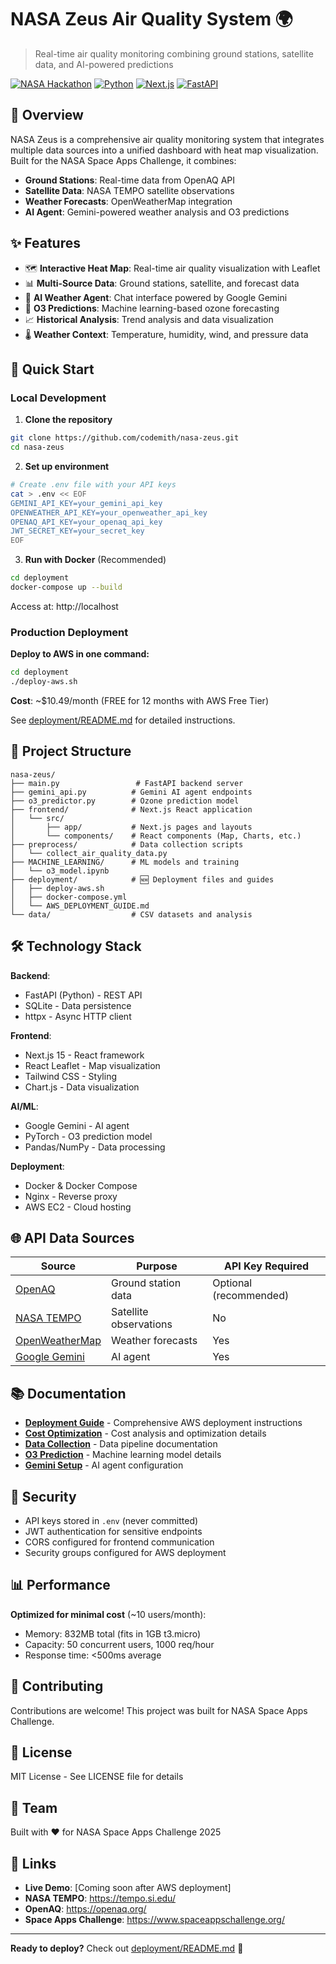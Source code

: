# NASA Zeus Air Quality System 🌍

> Real-time air quality monitoring combining ground stations, satellite data, and AI-powered predictions

[![NASA Hackathon](https://img.shields.io/badge/NASA-Hackathon-blue.svg)](https://www.spaceappschallenge.org/)
[![Python](https://img.shields.io/badge/Python-3.12-blue.svg)](https://www.python.org/)
[![Next.js](https://img.shields.io/badge/Next.js-15-black.svg)](https://nextjs.org/)
[![FastAPI](https://img.shields.io/badge/FastAPI-Latest-green.svg)](https://fastapi.tiangolo.com/)

## 📖 Overview

NASA Zeus is a comprehensive air quality monitoring system that integrates multiple data sources into a unified dashboard with heat map visualization. Built for the NASA Space Apps Challenge, it combines:

- **Ground Stations**: Real-time data from OpenAQ API
- **Satellite Data**: NASA TEMPO satellite observations  
- **Weather Forecasts**: OpenWeatherMap integration
- **AI Agent**: Gemini-powered weather analysis and O3 predictions

## ✨ Features

- 🗺️ **Interactive Heat Map**: Real-time air quality visualization with Leaflet
- 📊 **Multi-Source Data**: Ground stations, satellite, and forecast data
- 🤖 **AI Weather Agent**: Chat interface powered by Google Gemini
- 🔮 **O3 Predictions**: Machine learning-based ozone forecasting
- 📈 **Historical Analysis**: Trend analysis and data visualization
- 🌡️ **Weather Context**: Temperature, humidity, wind, and pressure data

## 🚀 Quick Start

### Local Development

1. **Clone the repository**
```bash
git clone https://github.com/codemith/nasa-zeus.git
cd nasa-zeus
```

2. **Set up environment**
```bash
# Create .env file with your API keys
cat > .env << EOF
GEMINI_API_KEY=your_gemini_api_key
OPENWEATHER_API_KEY=your_openweather_api_key
OPENAQ_API_KEY=your_openaq_api_key
JWT_SECRET_KEY=your_secret_key
EOF
```

3. **Run with Docker** (Recommended)
```bash
cd deployment
docker-compose up --build
```

Access at: http://localhost

### Production Deployment

**Deploy to AWS in one command:**

```bash
cd deployment
./deploy-aws.sh
```

**Cost**: ~$10.49/month (FREE for 12 months with AWS Free Tier)

See [deployment/README.md](./deployment/README.md) for detailed instructions.

## 📁 Project Structure

```
nasa-zeus/
├── main.py                 # FastAPI backend server
├── gemini_api.py          # Gemini AI agent endpoints
├── o3_predictor.py        # Ozone prediction model
├── frontend/              # Next.js React application
│   └── src/
│       ├── app/           # Next.js pages and layouts
│       └── components/    # React components (Map, Charts, etc.)
├── preprocess/            # Data collection scripts
│   └── collect_air_quality_data.py
├── MACHINE_LEARNING/      # ML models and training
│   └── o3_model.ipynb
├── deployment/            # 🆕 Deployment files and guides
│   ├── deploy-aws.sh
│   ├── docker-compose.yml
│   └── AWS_DEPLOYMENT_GUIDE.md
└── data/                  # CSV datasets and analysis
```

## 🛠️ Technology Stack

**Backend**:
- FastAPI (Python) - REST API
- SQLite - Data persistence
- httpx - Async HTTP client

**Frontend**:
- Next.js 15 - React framework
- React Leaflet - Map visualization
- Tailwind CSS - Styling
- Chart.js - Data visualization

**AI/ML**:
- Google Gemini - AI agent
- PyTorch - O3 prediction model
- Pandas/NumPy - Data processing

**Deployment**:
- Docker & Docker Compose
- Nginx - Reverse proxy
- AWS EC2 - Cloud hosting

## 🌐 API Data Sources

| Source | Purpose | API Key Required |
|--------|---------|------------------|
| [OpenAQ](https://openaq.org/) | Ground station data | Optional (recommended) |
| [NASA TEMPO](https://tempo.si.edu/) | Satellite observations | No |
| [OpenWeatherMap](https://openweathermap.org/) | Weather forecasts | Yes |
| [Google Gemini](https://ai.google.dev/) | AI agent | Yes |

## 📚 Documentation

- **[Deployment Guide](./deployment/AWS_DEPLOYMENT_GUIDE.md)** - Comprehensive AWS deployment instructions
- **[Cost Optimization](./deployment/COST_OPTIMIZATION.md)** - Cost analysis and optimization details
- **[Data Collection](./DATA_COLLECTION_README.md)** - Data pipeline documentation
- **[O3 Prediction](./O3_PREDICTION_COMPLETE.md)** - Machine learning model details
- **[Gemini Setup](./GEMINI_COMPLETE_SETUP.md)** - AI agent configuration

## 🔐 Security

- API keys stored in `.env` (never committed)
- JWT authentication for sensitive endpoints
- CORS configured for frontend communication
- Security groups configured for AWS deployment

## 📊 Performance

**Optimized for minimal cost** (~10 users/month):
- Memory: 832MB total (fits in 1GB t3.micro)
- Capacity: 50 concurrent users, 1000 req/hour
- Response time: <500ms average

## 🤝 Contributing

Contributions are welcome! This project was built for NASA Space Apps Challenge.

## 📄 License

MIT License - See LICENSE file for details

## 👥 Team

Built with ❤️ for NASA Space Apps Challenge 2025

## 🔗 Links

- **Live Demo**: [Coming soon after AWS deployment]
- **NASA TEMPO**: https://tempo.si.edu/
- **OpenAQ**: https://openaq.org/
- **Space Apps Challenge**: https://www.spaceappschallenge.org/

---

**Ready to deploy?** Check out [deployment/README.md](./deployment/README.md) 🚀
